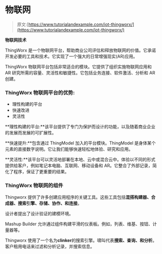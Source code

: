 # 物联网

> 原文:[https://www.tutorialandexample.com/iot-thingworx/](https://www.tutorialandexample.com/iot-thingworx/)

**物联网技术**

ThingWorx 是一个物联网平台，帮助商业公司评估和释放物联网的价值。它承诺开发必要的工具和技术。它实现了一个强大的日常增强现实(AR)应用。

ThingWorx 物联网平台包括非常适合的模块。它提供了组织实施物联网应用和 AR 研究所需的容量、灵活性和敏捷性。它包括业务连接、软件激活、分析和 AR 创建。

### ThingWorx 物联网平台的优势:

*   理性构建的平台
*   快速改进
*   灵活性

**理性构建的平台:**该平台提供了专门为保护而设计的功能，以及随着商业企业的发展而发展的可扩展性。

**快速提升:**包含通过 ThingModel 加入的平台模块。ThingModel 是身体某个元素的直接数字说明。它让我们能够快速轻松地体验、研究和应用。

**灵活性:**该平台可以灵活地部署在本地、云中或混合云中。体验以不同的形式提供给客户，例如笔记本电脑、互联网、移动设备和 AR。它整合了外部记录，简化了程序，保证了更重要的结果。

### ThingWorx 物联网的组件

Thingworx 提供了许多创建应用程序的关键工具。这些工具包括**混搭构建器、合成器、搜索引擎、存储、协作、**和**连接**。

设计者提出了设计验证的建模环境。

Mashup Builder 允许通过组件构建平滑的仪表板。例如，列表、维基、按钮、计量器等。

Thingworx 使用了一个名为**clinker**的搜索引擎。啸叫代表**搜索、查询、**和**分析**。客户租用电话来过滤和分析记录，并搜索信息。